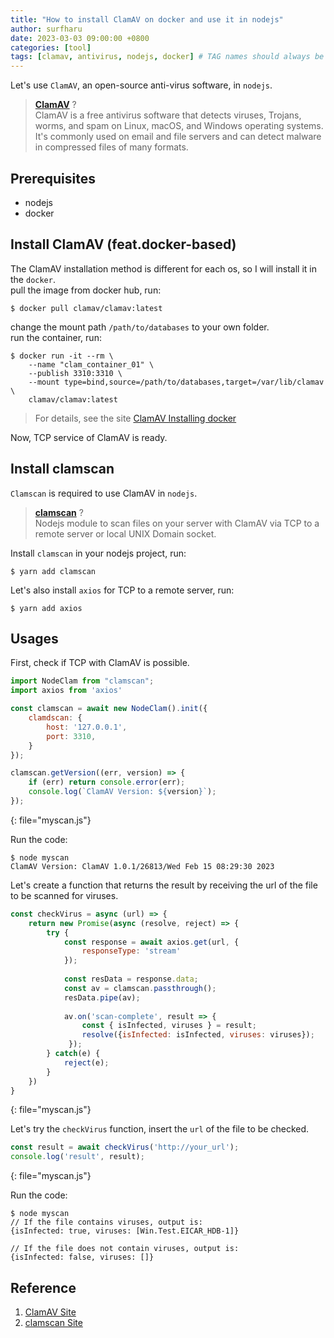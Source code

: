 ```yaml
---
title: "How to install ClamAV on docker and use it in nodejs"
author: surfharu
date: 2023-03-03 09:00:00 +0800
categories: [tool]
tags: [clamav, antivirus, nodejs, docker] # TAG names should always be lowercase
---
```


Let's use `ClamAV`, an open-source anti-virus software, in `nodejs`.  

> **[ClamAV](https://clamav.net)** ?  
> ClamAV is a free antivirus software that detects viruses, Trojans, worms, and spam on Linux, macOS, and Windows operating systems. It's commonly used on email and file servers and can detect malware in compressed files of many formats.

## Prerequisites
- nodejs
- docker

## Install ClamAV (feat.docker-based)
The ClamAV installation method is different for each os, so I will install it in the `docker`.  
pull the image from docker hub, run:
```console
$ docker pull clamav/clamav:latest
```

change the mount path `/path/to/databases` to your own folder.  
run the container, run:
```console
$ docker run -it --rm \
    --name "clam_container_01" \
    --publish 3310:3310 \
    --mount type=bind,source=/path/to/databases,target=/var/lib/clamav \
    clamav/clamav:latest
```
> For details, see the site [ClamAV Installing docker](https://docs.clamav.net/manual/Installing/Docker.html)

Now, TCP service of ClamAV is ready. 


## Install clamscan  
`Clamscan` is required to use ClamAV in `nodejs`.
> **[clamscan](https://socket.dev/npm/package/clamscan)** ?  
> Nodejs module to scan files on your server with ClamAV via TCP to a remote server or local UNIX Domain socket. 

Install `clamscan` in your nodejs project, run:
```console
$ yarn add clamscan
```

Let's also install `axios` for TCP to a remote server, run:
```console
$ yarn add axios
```

## Usages
First, check if TCP with ClamAV is possible.
```js
import NodeClam from "clamscan";
import axios from 'axios'

const clamscan = await new NodeClam().init({
    clamdscan: {
        host: '127.0.0.1',
        port: 3310,
    }
});

clamscan.getVersion((err, version) => {
    if (err) return console.error(err);
    console.log(`ClamAV Version: ${version}`);
});
```
{: file="myscan.js"}

Run the code:
```console
$ node myscan
ClamAV Version: ClamAV 1.0.1/26813/Wed Feb 15 08:29:30 2023
```

Let's create a function that returns the result by receiving the url of the file to be scanned for viruses.
```js
const checkVirus = async (url) => {
    return new Promise(async (resolve, reject) => {
        try {
            const response = await axios.get(url, {
                responseType: 'stream'
            }); 
    
            const resData = response.data;
            const av = clamscan.passthrough();
            resData.pipe(av);
    
            av.on('scan-complete', result => {
                const { isInfected, viruses } = result;    
                resolve({isInfected: isInfected, viruses: viruses});
             });
        } catch(e) {
            reject(e);
        } 
    })
}
```
{: file="myscan.js"}

Let's try the `checkVirus` function, insert the `url` of the file to be checked.
```js
const result = await checkVirus('http://your_url');
console.log('result', result);
```
{: file="myscan.js"}

Run the code:
```console
$ node myscan
// If the file contains viruses, output is:
{isInfected: true, viruses: [Win.Test.EICAR_HDB-1]} 

// If the file does not contain viruses, output is:
{isInfected: false, viruses: []}
```

## Reference
1. [ClamAV Site](https://clamav.net)
2. [clamscan Site](https://socket.dev/npm/package/clamscan)